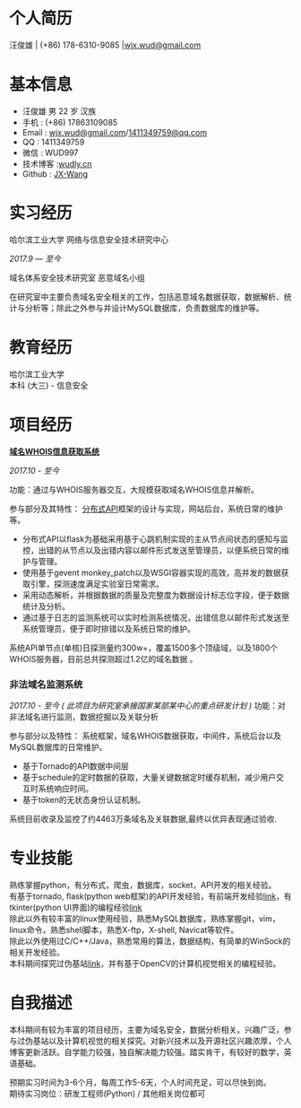 # 个人简历

汪俊雄 | (+86) 178-6310-9085 |[wjx.wud@gmail.com](./../wjx.wud@gmail.com)

# 基本信息

- 汪俊雄 男 22 岁 汉族
- 手机 : (+86) 17863109085
- Email : [wjx.wud@gmail.com](mailto:wjx.wud@gmail.com)/[1411349759@qq.com](./../1411349759@qq.com)
- QQ : 1411349759
- 微信 : WUD997
- 技术博客 :[wudly.cn](http://www.wudly.cn/)
- Github : [JX-Wang](https://github.com/JX-Wang)

# 实习经历

哈尔滨工业大学 网络与信息安全技术研究中心

*2017.9 — 至今*

域名体系安全技术研究室 恶意域名小组

在研究室中主要负责域名安全相关的工作，包括恶意域名数据获取，数据解析、统计与分析等；除此之外参与并设计MySQL数据库，负责数据库的维护等。

# 教育经历

哈尔滨工业大学  
  本科 (大三) - 信息安全

# 项目经历

[**域名WHOIS信息获取系统**](https://github.com/JX-Wang/WHOISpy)

*2017.10 - 至今*  

功能：通过与WHOIS服务器交互，大规模获取域名WHOIS信息并解析。

参与部分及其特性：
[分布式API](https://github.com/JX-Wang/WHOIS_Distributed_API)框架的设计与实现，网站后台，系统日常的维护等。
- 分布式API以flask为基础采用基于心跳机制实现的主从节点间状态的感知与监控，出错的从节点以及出错内容以邮件形式发送至管理员，以便系统日常的维护与管理。
- 使用基于gevent monkey\_patch以及WSGI容器实现的高效，高并发的数据获取引擎，探测速度满足实验室日常需求。
- 采用动态解析，并根据数据的质量及完整度为数据设计标志位字段，便于数据统计及分析。
- 通过基于日志的监测系统可以实时检测系统情况，出错信息以邮件形式发送至系统管理员，便于即时排错以及系统日常的维护。  

系统API单节点(单核)日探测量约300w+，覆盖1500多个顶级域，以及1800个WHOIS服务器，目前总共探测超过1.2亿的域名数据 。  

### 非法域名监测系统

*2017.10 - 至今*
*( 此项目为研究室承接国家某部某中心的重点研发计划 )*
功能：对非法域名进行监测，数据挖掘以及关联分析

参与部分以及特性：
系统框架，域名WHOIS数据获取，中间件，系统后台以及MySQL数据库的日常维护。
- 基于Tornado的API数据中间层
- 基于schedule的定时数据的获取，大量关键数据定时缓存机制，减少用户交互时系统响应时间。
- 基于token的无状态身份认证机制。  
  
系统目前收录及监控了约4463万条域名及关联数据,最终以优异表现通过验收.

# 专业技能  
  熟练掌握python，有分布式，爬虫，数据库，socket，API开发的相关经验。  
  有基于tornado, flask(python web框架)的API开发经验，有前端开发经验[link](https://github.com/JX-Wang/Whois_Service)，有tkinter(python UI界面)的编程经验[link](https://github.com/JX-Wang/Dynamic-Sorting)  
  除此以外有较丰富的linux使用经验，熟悉MySQL数据库，熟练掌握git，vim，linux命令，熟悉shell脚本，熟悉X-ftp，X-shell, Navicat等软件。  
  除此以外使用过C/C++/Java，熟悉常用的算法，数据结构，有简单的WinSock的相关开发经验。  
  本科期间探究过伪基站[link](http://wudly.cn/?p=83)，并有基于OpenCV的计算机视觉相关的编程经验。  



# 自我描述
  本科期间有较为丰富的项目经历，主要为域名安全，数据分析相关。兴趣广泛，参与过伪基站以及计算机视觉的相关探究。对新兴技术以及开源社区兴趣浓厚，个人博客更新活跃。自学能力较强，独自解决能力较强。踏实肯干，有较好的数学，英语基础。  

  预期实习时间为3-6个月，每周工作5-6天，个人时间充足，可以尽快到岗。  
  期待实习岗位：研发工程师(Python) / 其他相关岗位都可  
